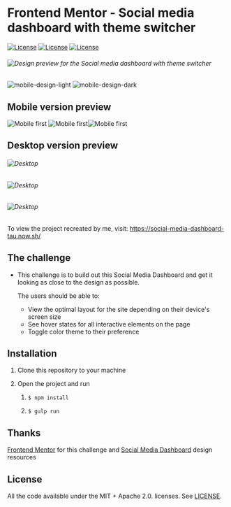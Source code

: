 # Frontend Mentor - Social media dashboard with theme switcher

 [![License](https://img.shields.io/badge/License-Apache%202.0-red.svg)](LICENSE) [![License](https://img.shields.io/badge/License-MIT-red.svg)](LICENSE) [![License](https://img.shields.io/badge/VERCEL-passed-green)](VERCEL) 

###### ![Design preview for the Social media dashboard with theme switcher](challenge/images/desktop-preview.jpg)



![mobile-design-light](challenge/images/mobile-preview-light.jpg) ![mobile-design-dark](challenge/images/mobile-preview-dark.jpg)



## Mobile version preview

![Mobile first](challenge/images/mobile-light.gif) ![Mobile first](challenge/images/mobile-dark.gif)![Mobile first](challenge/images/mobile-theme-switch.gif)

## Desktop version preview

###### ![Desktop](challenge/images/desktop-light.gif)

###### ![Desktop](challenge/images/desktop-dark.gif)

###### ![Desktop](challenge/images/desktop-theme-switch-and-preview.gif) 

To view the project recreated by me, visit: https://social-media-dashboard-tau.now.sh/



## The challenge

- This challenge is to build out this Social Media Dashboard and get it looking as close to the design as possible.

  The users should be able to:
  - View the optimal layout for the site depending on their device's screen size
  - See hover states for all interactive elements on the page
  - Toggle color theme to their preference



## Installation

1. Clone this repository to your machine

2. Open the project and run

   1. `$ npm install`

   2. `$ gulp run`

      

## Thanks

[Frontend Mentor](https://www.frontendmentor.io/) for this challenge and [Social Media Dashboard](https://www.frontendmentor.io/challenges/social-media-dashboard-with-theme-switcher-6oY8ozp_H) design resources



## License

All the code available under the MIT + Apache 2.0. licenses. See [LICENSE](https://github.com/joaopaulogn/frontend-mentor-social-media-dashboard/blob/master/LICENSE).